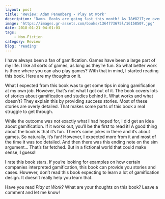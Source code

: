 ```yaml
---
layout: post
title: 'Review: Adam Penenberg - Play at Work'
description: "Damn. Books are going fast this month! As I&#8217;ve overachieved already &#8211; five books this month, CHECK &#8211; I decided to go for some books that might not be so high on my priority list. One of them was <em>Play at Work: How Games Inspire Breakthrough Thinking</em>."
image: 'https://images.gr-assets.com/books/1364773675l/16158507.jpg'
date: 2018-01-21 04:01:03
tags:
    - Non-Fiction
category: Review
blog: 'reading'
---
```

I have always been a fan of gamification. Games have been a large part of my life. I like all sorts of games, as long as they&#8217;re fun. So what better work is there where you can also play games? With that in mind, I started reading this book. Here are my thoughts on it.

What I expected from this book was to get some tips in doing gamification at my own job. However, that&#8217;s not what I got out of it. The book covers lots of stories about gamification and studies behind it. What works and what doesn&#8217;t? They explain this by providing success stories. Most of these stories are overly detailed. That makes some parts of this book a real struggle to get through.

While the outcome was not exactly what I had hoped for, I did get an idea about gamification. If it works out, you&#8217;ll be the first to read it! A good thing about the book is that it&#8217;s fun. There&#8217;s some jokes in there and it&#8217;s about games. So naturally, it&#8217;s fun! However, I expected more from it and most of the time it was too detailed. And then there was this ending note on the sim argument&#8230; That&#8217;s far fetched. But in a fictional world that could make sense, I guess!

I rate this book  stars. If you&#8217;re looking for examples on how certain companies interpreted gamification, this book can provide you stories and cases. However, don&#8217;t read this book expecting to learn a lot of gamification design. It doesn&#8217;t really help you learn that.

Have you read <em>Play at Work</em>? What are your thoughts on this book? Leave a comment and let me know!